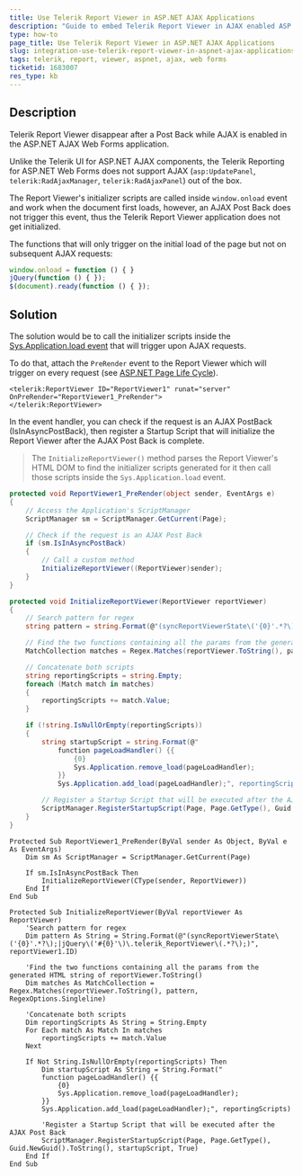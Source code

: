 ```yaml
---
title: Use Telerik Report Viewer in ASP.NET AJAX Applications
description: "Guide to embed Telerik Report Viewer in AJAX enabled ASP.NET Web Forms applications."
type: how-to
page_title: Use Telerik Report Viewer in ASP.NET AJAX Applications
slug: integration-use-telerik-report-viewer-in-aspnet-ajax-applications
tags: telerik, report, viewer, aspnet, ajax, web forms
ticketid: 1683007
res_type: kb
---
```


## Description

Telerik Report Viewer disappear after a Post Back while AJAX is enabled in the ASP.NET AJAX Web Forms application.

Unlike the Telerik UI for ASP.NET AJAX components, the Telerik Reporting for ASP.NET Web Forms does not support AJAX (`asp:UpdatePanel`, `telerik:RadAjaxManager`, `telerik:RadAjaxPanel`) out of the box. 

The Report Viewer's initializer scripts are called inside `window.onload` event and work when the document first loads, however, an AJAX Post Back does not trigger this event, thus the Telerik Report Viewer application does not get initialized.

The functions that will only trigger on the initial load of the page but not on subsequent AJAX requests:

```javascript
window.onload = function () { }
jQuery(function () { });
$(document).ready(function () { });
```


## Solution

The solution would be to call the initializer scripts inside the [Sys.Application.load event](https://learn.microsoft.com/en-us/previous-versions/bb383829(v=vs.100)?redirectedfrom=MSDN) that will trigger upon AJAX requests.

To do that, attach the `PreRender` event to the Report Viewer which will trigger on every request (see [ASP.NET Page Life Cycle](https://learn.microsoft.com/en-us/previous-versions/aspnet/ms178472(v=vs.100))).

````ASP.NET
<telerik:ReportViewer ID="ReportViewer1" runat="server" OnPreRender="ReportViewer1_PreRender">
</telerik:ReportViewer>
````

In the event handler, you can check if the request is an AJAX PostBack (IsInAsyncPostBack), then register a Startup Script that will initialize the Report Viewer after the AJAX Post Back is complete.

>The `InitializeReportViewer()` method parses the Report Viewer's HTML DOM to find the initializer scripts generated for it then call those scripts inside the `Sys.Application.load` event.

````C#
protected void ReportViewer1_PreRender(object sender, EventArgs e)
{
    // Access the Application's ScriptManager
    ScriptManager sm = ScriptManager.GetCurrent(Page);

    // Check if the request is an AJAX Post Back
    if (sm.IsInAsyncPostBack)
    {
        // Call a custom method
        InitializeReportViewer((ReportViewer)sender);
    }
}

protected void InitializeReportViewer(ReportViewer reportViewer)
{
    // Search pattern for regex
    string pattern = string.Format(@"(syncReportViewerState\('{0}'.*?\);|jQuery\('#{0}'\)\.telerik_ReportViewer\(.*?\);)", reportViewer1.ID);

    // Find the two functions containing all the params from the generated HTML string of reportViewer.ToString()
    MatchCollection matches = Regex.Matches(reportViewer.ToString(), pattern, RegexOptions.Singleline);

    // Concatenate both scripts
    string reportingScripts = string.Empty;
    foreach (Match match in matches)
    {
        reportingScripts += match.Value;
    }

    if (!string.IsNullOrEmpty(reportingScripts))
    {
        string startupScript = string.Format(@"
            function pageLoadHandler() {{ 
                {0}
                Sys.Application.remove_load(pageLoadHandler); 
            }} 
            Sys.Application.add_load(pageLoadHandler);", reportingScripts);

        // Register a Startup Script that will be executed after the AJAX Post Back
        ScriptManager.RegisterStartupScript(Page, Page.GetType(), Guid.NewGuid().ToString(), startupScript, true);
    }
}
````
````VB
Protected Sub ReportViewer1_PreRender(ByVal sender As Object, ByVal e As EventArgs)
    Dim sm As ScriptManager = ScriptManager.GetCurrent(Page)

    If sm.IsInAsyncPostBack Then
        InitializeReportViewer(CType(sender, ReportViewer))
    End If
End Sub

Protected Sub InitializeReportViewer(ByVal reportViewer As ReportViewer)
    'Search pattern for regex
    Dim pattern As String = String.Format(@"(syncReportViewerState\('{0}'.*?\);|jQuery\('#{0}'\)\.telerik_ReportViewer\(.*?\);)", reportViewer1.ID)

    'Find the two functions containing all the params from the generated HTML string of reportViewer.ToString()
    Dim matches As MatchCollection = Regex.Matches(reportViewer.ToString(), pattern, RegexOptions.Singleline)

    'Concatenate both scripts
    Dim reportingScripts As String = String.Empty
    For Each match As Match In matches
        reportingScripts += match.Value
    Next

    If Not String.IsNullOrEmpty(reportingScripts) Then
        Dim startupScript As String = String.Format("
        function pageLoadHandler() {{ 
            {0}
            Sys.Application.remove_load(pageLoadHandler); 
        }} 
        Sys.Application.add_load(pageLoadHandler);", reportingScripts)

        'Register a Startup Script that will be executed after the AJAX Post Back
        ScriptManager.RegisterStartupScript(Page, Page.GetType(), Guid.NewGuid().ToString(), startupScript, True)
    End If
End Sub
````
